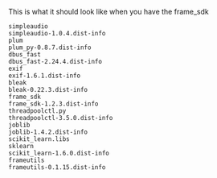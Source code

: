 This is what it should look like when you have the frame_sdk

```
simpleaudio
simpleaudio-1.0.4.dist-info
plum
plum_py-0.8.7.dist-info
dbus_fast
dbus_fast-2.24.4.dist-info
exif
exif-1.6.1.dist-info
bleak
bleak-0.22.3.dist-info
frame_sdk
frame_sdk-1.2.3.dist-info
threadpoolctl.py
threadpoolctl-3.5.0.dist-info
joblib
joblib-1.4.2.dist-info
scikit_learn.libs
sklearn
scikit_learn-1.6.0.dist-info
frameutils
frameutils-0.1.15.dist-info
```